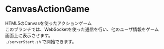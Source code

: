 # CanvasActionGame
HTML5のCanvasを使ったアクションゲーム  
このブランチでは、WebSocketを使った通信を行い、他のユーザ情報をゲーム画面上に表示させます。  
`./serverStart.sh` で開始できます。   
